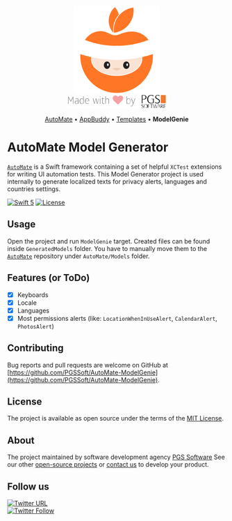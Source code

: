 <div align="center">
    <img src="assets/logo.png" alt="AutoMate, made by PGS Software" />
    <br />
    <img src="assets/made-with-love-by-PGS.png" />
    <p>
      <a href="https://github.com/PGSSoft/AutoMate">AutoMate</a> &bull;
      <a href="https://github.com/PGSSoft/AutoMate-AppBuddy">AppBuddy</a> &bull;
      <a href="https://github.com/PGSSoft/AutoMate-Templates">Templates</a> &bull;
      <b>ModelGenie</b>
    </p>
</div>

# AutoMate Model Generator

[`AutoMate`](https://github.com/PGSSoft/AutoMate) is a Swift framework containing a set of helpful `XCTest` extensions for writing UI automation tests. This Model Generator project is used internally to generate localized texts for privacy alerts, languages and countries settings.

[![Swift 5](https://img.shields.io/badge/Swift-5-orange.svg?style=flat)](https://swift.org)
[![License](https://img.shields.io/github/license/PGSSoft/AutoMate-ModelGenie.svg)](https://github.com/PGSSoft/AutoMate-ModelGenie/blob/master/LICENSE)

## Usage

Open the project and run `ModelGenie` target. Created files can be found inside `GeneratedModels` folder. You have to manually move them to the [`AutoMate`](https://github.com/PGSSoft/AutoMate) repository under `AutoMate/Models` folder.

## Features (or ToDo)

- [x] Keyboards
- [x] Locale
- [x] Languages
- [x] Most permissions alerts (like: `LocationWhenInUseAlert`, `CalendarAlert`, `PhotosAlert`)

## Contributing

Bug reports and pull requests are welcome on GitHub at [https://github.com/PGSSoft/AutoMate-ModelGenie](https://github.com/PGSSoft/AutoMate-ModelGenie).

## License

The project is available as open source under the terms of the [MIT License](http://opensource.org/licenses/MIT).

## About
The project maintained by software development agency [PGS Software](https://www.pgs-soft.com)
See our other [open-source projects](https://github.com/PGSSoft) or [contact us](https://www.pgs-soft.com/contact-us) to develop your product.

## Follow us

[![Twitter URL](https://img.shields.io/twitter/url/http/shields.io.svg?style=social)](https://twitter.com/intent/tweet?text=https://github.com/PGSSoft/AutoMate-ModelGenie)  
[![Twitter Follow](https://img.shields.io/twitter/follow/pgssoftware.svg?style=social&label=Follow)](https://twitter.com/pgssoftware)
